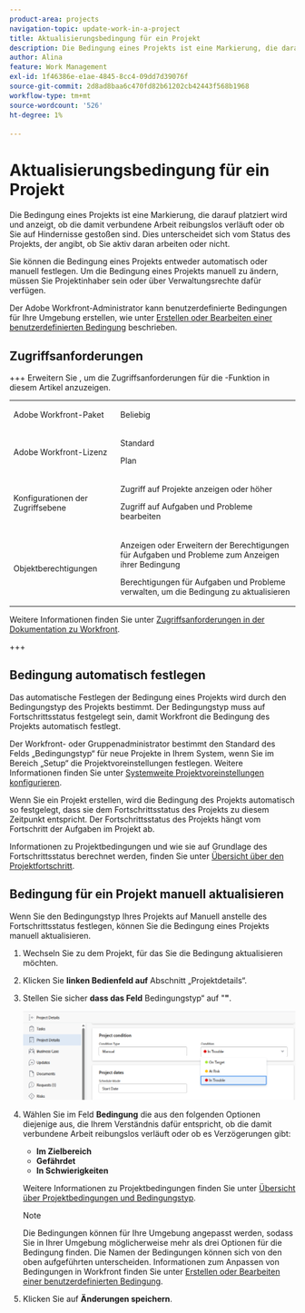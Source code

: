 ```yaml
---
product-area: projects
navigation-topic: update-work-in-a-project
title: Aktualisierungsbedingung für ein Projekt
description: Die Bedingung eines Projekts ist eine Markierung, die darauf platziert wird und anzeigt, ob die damit verbundene Arbeit reibungslos verläuft oder ob Sie auf Hindernisse gestoßen sind. Dies unterscheidet sich vom Status des Projekts, der angibt, ob Sie aktiv daran arbeiten oder nicht.
author: Alina
feature: Work Management
exl-id: 1f46386e-e1ae-4845-8cc4-09dd7d39076f
source-git-commit: 2d8ad8baa6c470fd82b61202cb42443f568b1968
workflow-type: tm+mt
source-wordcount: '526'
ht-degree: 1%

---
```


# Aktualisierungsbedingung für ein Projekt

Die Bedingung eines Projekts ist eine Markierung, die darauf platziert wird und anzeigt, ob die damit verbundene Arbeit reibungslos verläuft oder ob Sie auf Hindernisse gestoßen sind. Dies unterscheidet sich vom Status des Projekts, der angibt, ob Sie aktiv daran arbeiten oder nicht.

Sie können die Bedingung eines Projekts entweder automatisch oder manuell festlegen. Um die Bedingung eines Projekts manuell zu ändern, müssen Sie Projektinhaber sein oder über Verwaltungsrechte dafür verfügen.

Der Adobe Workfront-Administrator kann benutzerdefinierte Bedingungen für Ihre Umgebung erstellen, wie unter [Erstellen oder Bearbeiten einer benutzerdefinierten Bedingung](../../../administration-and-setup/customize-workfront/create-manage-custom-conditions/create-edit-custom-conditions.md) beschrieben.

## Zugriffsanforderungen

+++ Erweitern Sie , um die Zugriffsanforderungen für die -Funktion in diesem Artikel anzuzeigen. 

<table style="table-layout:auto"> 
 <col> 
 <col> 
 <tbody> 
  <tr> 
   <td role="rowheader">Adobe Workfront-Paket</td> 
   <td><p>Beliebig</p> </td> 
  </tr> 
  <tr> 
   <td role="rowheader">Adobe Workfront-Lizenz</td> 
   <td> 
  <p>Standard</p>
   <p>Plan</p>
    </td> 
  </tr> 
  <tr> 
   <td role="rowheader">Konfigurationen der Zugriffsebene</td> 
   <td> <p>Zugriff auf Projekte anzeigen oder höher</p> <p>Zugriff auf Aufgaben und Probleme bearbeiten </p> </td> 
  </tr> 
  <tr> 
   <td role="rowheader">Objektberechtigungen</td> 
   <td> <p>Anzeigen oder Erweitern der Berechtigungen für Aufgaben und Probleme zum Anzeigen ihrer Bedingung</p>
   <p>Berechtigungen für Aufgaben und Probleme verwalten, um die Bedingung zu aktualisieren</p>
     </td> 
  </tr> 
 </tbody> 
</table>

Weitere Informationen finden Sie unter [Zugriffsanforderungen in der Dokumentation zu Workfront](/help/quicksilver/administration-and-setup/add-users/access-levels-and-object-permissions/access-level-requirements-in-documentation.md).

+++

<!--Old:

<table style="table-layout:auto"> 
 <col> 
 <col> 
 <tbody> 
  <tr> 
   <td role="rowheader">Adobe Workfront plan</td> 
   <td><p>Any</p> </td> 
  </tr> 
  <tr> 
   <td role="rowheader">Adobe Workfront license*</td> 
   <td> 
   
   For the new licenses:
  <p>Standard</p>
   
   For current licenses:
   <ul><li><p>Plan</p>
    </td> 
  </tr> 
  <tr> 
   <td role="rowheader">Access level configurations</td> 
   <td> <p>View or higher access to projects</p> <p>Edit access to tasks and issues </p> </td> 
  </tr> 
  <tr> 
   <td role="rowheader">Object permissions</td> 
   <td> <p>View or higher permissions on tasks and issues to view their Condition</p>
   <p>Manage permissions on tasks and issues to update the Condition</p>
     </td> 
  </tr> 
 </tbody> 
</table>-->

## Bedingung automatisch festlegen

Das automatische Festlegen der Bedingung eines Projekts wird durch den Bedingungstyp des Projekts bestimmt. Der Bedingungstyp muss auf Fortschrittsstatus festgelegt sein, damit Workfront die Bedingung des Projekts automatisch festlegt.

Der Workfront- oder Gruppenadministrator bestimmt den Standard des Felds „Bedingungstyp“ für neue Projekte in Ihrem System, wenn Sie im Bereich „Setup“ die Projektvoreinstellungen festlegen. Weitere Informationen finden Sie unter [Systemweite Projektvoreinstellungen konfigurieren](../../../administration-and-setup/set-up-workfront/configure-system-defaults/set-project-preferences.md).

Wenn Sie ein Projekt erstellen, wird die Bedingung des Projekts automatisch so festgelegt, dass sie dem Fortschrittsstatus des Projekts zu diesem Zeitpunkt entspricht. Der Fortschrittsstatus des Projekts hängt vom Fortschritt der Aufgaben im Projekt ab.

Informationen zu Projektbedingungen und wie sie auf Grundlage des Fortschrittsstatus berechnet werden, finden Sie unter [Übersicht über den Projektfortschritt](../../../manage-work/projects/planning-a-project/project-progress-status.md).

## Bedingung für ein Projekt manuell aktualisieren

Wenn Sie den Bedingungstyp Ihres Projekts auf Manuell anstelle des Fortschrittsstatus festlegen, können Sie die Bedingung eines Projekts manuell aktualisieren.

1. Wechseln Sie zu dem Projekt, für das Sie die Bedingung aktualisieren möchten.
1. Klicken Sie **linken Bedienfeld auf** Abschnitt „Projektdetails“.

1. Stellen Sie sicher **dass das Feld** Bedingungstyp“ auf &quot;**&quot;**.

   ![](assets/project-details-overview-select-condition.png)

1. Wählen Sie im Feld **Bedingung** die aus den folgenden Optionen diejenige aus, die Ihrem Verständnis dafür entspricht, ob die damit verbundene Arbeit reibungslos verläuft oder ob es Verzögerungen gibt:

   * **Im Zielbereich**
   * **Gefährdet**
   * **In Schwierigkeiten**

   Weitere Informationen zu Projektbedingungen finden Sie unter [Übersicht über Projektbedingungen und Bedingungstyp](../../../manage-work/projects/manage-projects/project-condition-and-condition-type.md).

   >[!NOTE]
   >
   >Die Bedingungen können für Ihre Umgebung angepasst werden, sodass Sie in Ihrer Umgebung möglicherweise mehr als drei Optionen für die Bedingung finden. Die Namen der Bedingungen können sich von den oben aufgeführten unterscheiden. Informationen zum Anpassen von Bedingungen in Workfront finden Sie unter [Erstellen oder Bearbeiten einer benutzerdefinierten Bedingung](../../../administration-and-setup/customize-workfront/create-manage-custom-conditions/create-edit-custom-conditions.md).

1. Klicken Sie auf **Änderungen speichern**.
